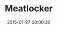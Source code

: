 ---
layout: post
title:  "Meatlocker"
number: "27"
date:   2015-01-27 08:00:30
large-image: "https://farm8.staticflickr.com/7414/16371783445_7bd35a5be8_k.jpg"
---